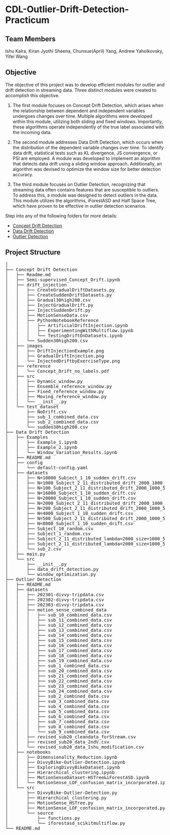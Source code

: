 # CDL-Outlier-Drift-Detection-Practicum

## Team Members
Ishu Kalra, Kiran Jyothi Sheena, Chunxue(April) Yang, Andrew Yaholkovsky, Yifei Wang

## Objective

The objective of this project was to develop efficient modules for outlier and drift detection in streaming data. Three distinct modules were created to accomplish this objective.

1. The first module focuses on Concept Drift Detection, which arises when the relationship between dependent and independent variables undergoes changes over time. Multiple algorithms were developed within this module, utilizing both sliding and fixed windows. Importantly, these algorithms operate independently of the true label associated with the incoming data.

2. The second module addresses Data Drift Detection, which occurs when the distribution of the dependent variable changes over time. To identify data drift, statistical tests such as KL divergence, JS convergence, or PSI are employed. A module was developed to implement an algorithm that detects data drift using a sliding window approach. Additionally, an algorithm was devised to optimize the window size for better detection accuracy.

3. The third module focuses on Outlier Detection, recognizing that streaming data often contains features that are susceptible to outliers. To address this, a module was designed to detect outliers in the data. This module utilizes the algorithms, iForestASD and Half Space Tree, which have proven to be effective in outlier detection scenarios.

Step into any of the following folders for more details:
 - [Concept Drift Detection](/Concept%20Drift%20Detection)
 - [Data Drift Detection](/Data%20Drift%20Detection)
 - [Outlier Detection](/Outlier%20Detection)

## Project Structure
<pre>
│ 
├── Concept Drift Detection
│   ├── Readme.md
│   ├── Semi-supervised_Concept_Drift.ipynb
│   ├── drift_injection
│   │   ├── CreateGradualDriftDatasets.py
│   │   ├── CreateSuddenDriftDatasets.py
│   │   ├── Gradual30high200.csv
│   │   ├── InjectGradualDrift.py
│   │   ├── InjectSuddenDrift.py
│   │   ├── MotionSenseData.csv
│   │   ├── PythonNotebookReference
│   │   │   ├── ArtificialDriftInjection.ipynb
│   │   │   ├── ExperimentingWithMultiflow.ipynb
│   │   │   └── TestingDriftOnDatasets.ipynb
│   │   └── Sudden30high200.csv
│   ├── images
│   │   ├── DriftInjectionExample.png
│   │   ├── GradualDriftInjection.png
│   │   └── InjectedDriftbyExerciseType.png
│   ├── reference
│   │   └── Concept_Drift_no_labels.pdf
│   ├── src
│   │   ├── Dynamic_window.py
│   │   ├── Ensemble_reference_window.py
│   │   ├── Fixed_reference_window.py
│   │   ├── Moving_reference_window.py
│   │   └── __init__.py
│   └── test_dataset
│       ├── NoDrift.csv
│       ├── sub_1_combined_data.csv
│       ├── sub_2_combined_data.csv
│       └── sudden30high200.csv
├── Data Drift Detection
│   ├── Examples
│   │   ├── Example_1.ipynb
│   │   ├── Example_2.ipynb
│   │   └── Window_Variation_Results.ipynb
│   ├── README.md
│   ├── config
│   │   └── default-config.yaml
│   ├── datasets
│   │   ├── N=10000_Subject_1_10_sudden_drift.csv
│   │   ├── N=1000_Subject_2_11_distributed_drift_2000_1000_50.csv
│   │   ├── N=100_Subject_2_11_distributed_drift_2000_1000_50.csv
│   │   ├── N=16000_Subject_1_10_sudden_drift.csv
│   │   ├── N=20000_Subject_1_10_sudden_drift.csv
│   │   ├── N=2000_Subject_2_11_distributed_drift_2000_1000_50.csv
│   │   ├── N=200_Subject_2_11_distributed_drift_2000_1000_50.csv
│   │   ├── N=4000_Subject_1_10_sudden_drift.csv
│   │   ├── N=500_Subject_2_11_distributed_drift_2000_1000_50.csv
│   │   ├── N=8000_Subject_1_10_sudden_drift.csv
│   │   ├── Subject_10_random.csv
│   │   ├── Subject_1_random.csv
│   │   ├── Subject_2_11_distributed_lambda=2000_size=1000_50.csv
│   │   ├── Subject_2_11_distributed_lambda=2000_size=1000_50_indicators.csv
│   │   └── sub_2.csv
│   ├── main.py
│   └── src
│       ├── __init__.py
│       ├── data_drift_detection.py
│       └── window_optimization.py
├── Outlier Detection
│   ├── README.md
│   ├── datasets
│   │   ├── 202301-divvy-tripdata.csv
│   │   ├── 202302-divvy-tripdata.csv
│   │   ├── 202303-divvy-tripdata.csv
│   │   ├── motion_sense_combined_data
│   │   │   ├── sub_10_combined_data.csv
│   │   │   ├── sub_11_combined_data.csv
│   │   │   ├── sub_12_combined_data.csv
│   │   │   ├── sub_13_combined_data.csv
│   │   │   ├── sub_14_combined_data.csv
│   │   │   ├── sub_15_combined_data.csv
│   │   │   ├── sub_16_combined_data.csv
│   │   │   ├── sub_17_combined_data.csv
│   │   │   ├── sub_18_combined_data.csv
│   │   │   ├── sub_19_combined_data.csv
│   │   │   ├── sub_1_combined_data.csv
│   │   │   ├── sub_20_combined_data.csv
│   │   │   ├── sub_21_combined_data.csv
│   │   │   ├── sub_22_combined_data.csv
│   │   │   ├── sub_23_combined_data.csv
│   │   │   ├── sub_24_combined_data.csv
│   │   │   ├── sub_2_combined_data.csv
│   │   │   ├── sub_3_combined_data.csv
│   │   │   ├── sub_4_combined_data.csv
│   │   │   ├── sub_5_combined_data.csv
│   │   │   ├── sub_6_combined_data.csv
│   │   │   ├── sub_7_combined_data.csv
│   │   │   ├── sub_8_combined_data.csv
│   │   │   └── sub_9_combined_data.csv
│   │   ├── revised_sub20_cleandata_forStream.csv
│   │   ├── revised_sub20_data_2ndV.csv
│   │   └── revised_sub20_data_Ishu_modification.csv
│   ├── notebooks
│   │   ├── Dimensionality_Reduction.ipynb
│   │   ├── DivvyBike-Outlier-Detection.ipynb
│   │   ├── ExploringDivvyBikeDataset.ipynb
│   │   ├── Hierarchical_clustering.ipynb
│   │   ├── MotionSenseDataset-HSTree&iForestASD.ipynb
│   │   └── MotionSense_LOF_confusion_matrix_incorporated.ipynb
│   └── src
│       ├── DivvyBike-Outlier-Detection.py
│       ├── Hierarchical_clustering.py
│       ├── MotionSense_HSTree.py
│       ├── MotionSense_LOF_confusion_matrix_incorporated.py
│       └── source
│           ├── functions.py
│           └── iforestasd_scikitmultiflow.py
└── README.md

</pre>

